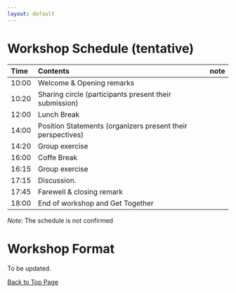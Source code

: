 ```yaml
---
layout: default
---
```



# Workshop Schedule (tentative)

| Time | Contents                                                     | note           |
|:-----|:-------------------------------------------------------------|:---------------|
| 10:00| Welcome & Opening remarks                                    |                |
| 10:20| Sharing circle (participants present their submission)       |                |
| 12:00| Lunch Break                                                  |                |
| 14:00| Position Statements (organizers present their perspectives)  |                |
| 14:20| Group exercise                                               |                |
| 16:00| Coffe Break                                                  |                |
| 16:15| Group exercise                                               |                |
| 17:15| Discussion.                                                  |                |
| 17:45| Farewell & closing remark                                    |                |
| 18:00| End of workshop and Get Together                             |                |

_Note_: The schedule is not confirmed

# Workshop Format

To be updated.


<a href = "./" class="btn-to-top">Back to Top Page</a>